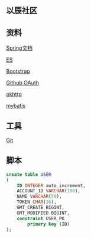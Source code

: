 ## 以辰社区
## 资料
[Spring文档](https://spring.io/guides)

[ES](https://elasticsearch.cn/)

[Bootstrap](https://v3.bootcss.com/)

[Github OAuth](https://developer.github.com/v3/guides/managing-deploy-keys/#deploy-keys)

[okhttp](https://square.github.io/okhttp/)

[mybatis](http://www.mybatis.org/spring-boot-starter/mybatis-spring-boot-autoconfigure/)

## 工具

[Git](https://git-scm.comg)

## 脚本
```sql
create table USER
(
	ID INTEGER auto_increment,
	ACCOUNT_ID VARCHAR(100),
	NAME VARCHAR(50),
	TOKEN CHAR(36),
	GMT_CREATE BIGINT,
	GMT_MODIFIED BIGINT,
	constraint USER_PK
		primary key (ID)
);
```

 
